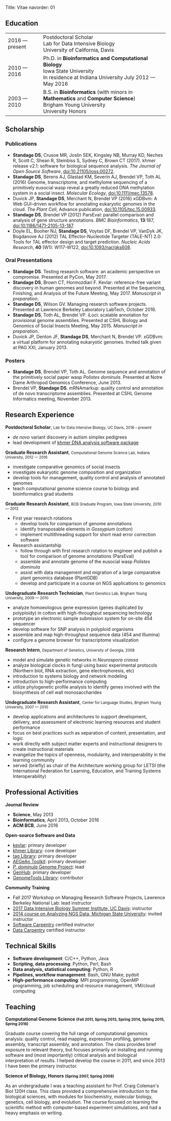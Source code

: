 Title: Vitae
navorder: 01

## Education

<table>
  <tr>
    <td>2016 — present</td>
    <td>
      Postdoctoral Scholar<br />
      Lab for Data Intensive Biology<br />
      University of California, Davis
    </td>
  </tr>
    <tr>
      <td>2010 — 2016</td>
      <td>
        Ph.D. in <strong>Bioinformatics and Computational Biology</strong><br />
        Iowa State University<br />
        In residence at Indiana University July 2012 — May 2016
      </td>
    </tr>
  <tr>
    <td>2003 — 2010</td>
    <td>
      B.S. in <strong>Bioinformatics</strong> (with minors in <strong>Mathematics</strong> and <strong>Computer Science</strong>)<br />
      Brigham Young University<br />
      University Honors
    </td>
  </tr>
</table>

## Scholarship

### Publications

- **Standage DS**, Crusoe MR, Joslin SEK, Kingsley NB, Murray KD, Neches R, Scott C, Shean R, Steinbiss S, Sydney C, Brown CT (2017). khmer release v2.1: software for biological sequence analysis. *The Journal of Open Source Software*, [doi:10.21105/joss.00272](http://dx.doi.org/10.21105/joss.00272).
- **Standage DS**, Berens AJ, Glastad KM, Severin AJ, Brendel VP, Toth AL (2016) Genome, transcriptome, and methylome sequencing of a primitively eusocial wasp reveal a greatly reduced DNA methylation system in a social insect. *Molecular Ecology*, [doi:10.1111/mec.13578](http://dx.doi.org/10.1111/mec.13578).
- Duvick JP, **Standage DS**, Merchant N, Brendel VP (2016) xGDBvm: A Web GUI-driven workflow for annotating eukaryotic genomes in the cloud. *The Plant Cell*, Advance publication, [doi:10.1105/tpc.15.00933](http://dx.doi.org/10.1105/tpc.15.00933).
- **Standage DS**, Brendel VP (2012) ParsEval: parallel comparison and analysis of gene structure annotations. *BMC Bioinformatics*, **13**:187, [doi:10.1186/1471-2105-13-187](http://dx.doi.org/10.1186/1471-2105-13-187).
- Doyle EL, Booher NJ, **Standage DS**, Voytas DF, Brendel VP, VanDyk JK, Bogdanove AJ (2012) TAL Effector-Nucleotide Targeter (TALE-NT) 2.0: Tools for TAL effector design and target prediction. *Nucleic Acids Research*, **40** (W1): W117-W122, [doi:10.1093/nar/gks608](http://dx.doi.org/10.1093/nar/gks608).

### Oral Presentations

- **Standage DS**. Testing research software: an academic perspective on compromise. Presented at PyCon, May 2017.
- **Standage DS**, Brown CT, Hormozdiari F. Kevlar: reference-free variant discovery in human genomes and beyond. Presented at the Sequencing, Finishing, and Analysis of the Future Meeting, May 2017. *Manuscript in preparation*.
- **Standage DS**, Wilson GV. Managing research software projects. Presented at Lawrence Berkeley Laboratory LabTech, October 2016.
- **Standage DS**, Toth AL, Brendel VP. iLoci: scalable annotation for provisional genome assemblies. Presented at CSHL Biology and Genomics of Social Insects Meeting, May 2015. *Manuscript in preparation*.
- Duvick JP, Denton JF, **Standage DS**, Merchant N, Brendel VP. xGDBvm: a virtual platform for annotating eukaryotic genomes. Invited talk given at PAG XXI, January 2013.

### Posters

- **Standage DS**, Brendel VP, Toth AL. Genome sequence and annotation of the primitively social paper wasp *Polistes dominula*. Presented at Notre Dame Arthropod Genomics Conference, June 2013.
- Brendel VP, **Standage DS**. mRNAmarkup: quality control and annotation of de novo transcriptome assemblies. Presented at CSHL Genome Informatics meeting, November 2013.

## Research Experience

**Postdoctoral Scholar**, <small>Lab for Data Intensive Biology, UC Davis, 2016 – present</small>

- *de novo* variant discovery in autism simplex pedigrees
- lead development of [khmer DNA analysis software package](https://github.com/dib-lab/khmer)

**Graduate Research Assistant**, <small>Computational Genome Science Lab, Indiana University, 2012 — 2016</small>

- investigate comparative genomics of social insects
- investigate eukaryotic genome composition and organization
- develop tools for management, quality control and analysis of annotated genomes
- teach computational genome science course to biology and bioinformatics grad students

**Graduate Research Assistant**, <small>BCB Graduate Program, Iowa State University, 2010 — 2012</small>

- First year research rotations
    - develop tools for comparison of genome annotations
    - identify transposable elements in *Gossypium* (cotton)
    - implement multithreading support for short read error correction software
- Research assistantship
    - follow through with first research rotation to engineer and publish a tool for comparison of genome annotations (ParsEval)
    - assemble and annotate genome of the eusocial wasp *Polistes dominula*
    - assist with data management and migration of a large comparative plant genomics database (PlantGDB)
    - develop and participate in a course on NGS applications to genomics

**Undegraduate Research Technician**, <small>Plant Genetics Lab, Brigham Young University, 2009 — 2010</small>

- analyze homoeologous gene expression (genes duplicated by polyploidy) in cotton with high-throughput sequencing technology
- prototype an electronic sample submission system for on-site 454 sequencer
- develop software for SNP analysis in polyploid organisms
- assemble and map high-throughput sequence data (454 and Illumina)
- configure a genome browser for transcriptome visualization

**Research Intern**, <small>Department of Genetics, University of Georgia, 2008</small>

- model and simulate genetic networks in *Neurospora crassa*
- analyze biological clocks in fungi using basic experimental protocols (Northern blot, RNA extraction, gene electrophoresis, etc)
- introduction to systems biology and network modeling
- introduction to high-performance computing
- utilize phylogenetic profile analysis to identify genes involved with the biosynthesis of cell wall monosaccharides

**Undegraduate Research Assistant**, <small>Center for Language Studies, Brigham Young University, 2007 — 2010</small>

- develop applications and architectures to support development, delivery, and assessment of electronic learning resources and student performance
- focus on best practices such as separation of content, presentation, and logic
- work directly with subject matter experts and instructional designers to create instructional materials
- evangelize the topics of openness, modularity, and interoperability in the learning community
- served (briefly) as chair of the Architecture working group for LETSI (the International Federation for Learning, Education, and Training Systems Interoperability)

## Professional Activities

**Journal Review**

- **Science**, May 2013
- **Bioinformatics**, April 2013, October 2016
- **ACM BCB**, June 2016

**Open-source Software and Data**

- [kevlar](http://kevlar.readthedocs.org): primary developer
- [khmer Library](http://khmer.readthedocs.org/): core developer
- [tag Library](https://github.com/standage/tag): primary developer
- [AEGeAn Toolkit](http://brendelgroup.github.io/AEGeAn): primary developer
- [*P. dominula* Genome Project](http://pdomgenomeproject.github.io/): lead
- [GenHub](http://standage.github.io/genhub): primary developer
- [GenomeTools Library](http://genometools.org/): contributor

**Community Training**

- Fall 2017 Workshop on Managing Research Software Projects, Lawrence Berkeley National Lab: lead instructor
- [2017 Data Intensive Biology Summer Institute, UC Davis](http://ivory.idyll.org/dibsi/): instructor
- [2014 course on Analyzing NGS Data, Michigan State University](http://bioinformatics.msu.edu/ngs-summer-course-2014): invited instructor
- [Software Carpentry](http://software-carpentry.org/) certified instructor
- [Data Carpentry](http://www.datacarpentry.org/) certified instructor

## Technical Skills

- **Software development**: C/C++, Python, Java
- **Scripting, data processing**: Python, Perl, Bash
- **Data analysis, statistical computing**: Python, R
- **Pipelines, workflow management**: Bash, GNU Make, pydoit
- **High-performance computing**: MPI programming, OpenMP programming, job scheduling and resource management, VM/cloud computing

## Teaching

**Computational Genome Science <small>(Fall 2011, Spring 2013, Spring 2014, Spring 2015, Spring 2016)</small>**

Graduate course covering the full range of computational genomics analysis: quality control, read mapping, expression profiling, genome assembly, transcript assembly, and annotation.
The class provides brief exposure to relevant theory, but focuses primarily on installing and running software and (most importantly) critical analysis and biological interpretation of results.
I helped develop the course in 2011, and since 2013 I have been the primary instructor.

**Science of Biology, Honors <small>(Spring 2007, Spring 2008)</small>**

As an undergraduate I was a teaching assistant for Prof. Craig Coleman's Biol 120H class.
This class provided a comprehensive introduction to the biological sciences, with modules for biochemistry, molecular biology, genetics, cell biology, and evolution.
The course focused on learning the scientific method with computer-based experiment simulations, and had a heavy emphasis on writing.
